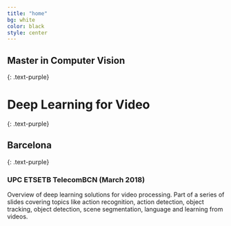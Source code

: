 ```yaml
---
title: "home"
bg: white
color: black
style: center
---
```


## Master in Computer Vision 
{: .text-purple}
# **Deep Learning for Video**
{: .text-purple}
## Barcelona
{: .text-purple}

### UPC ETSETB TelecomBCN (March 2018)

Overview of deep learning solutions for video processing. Part of a series of slides covering topics like action recognition, action detection, object tracking, object detection, scene segmentation, language and learning from videos. 
